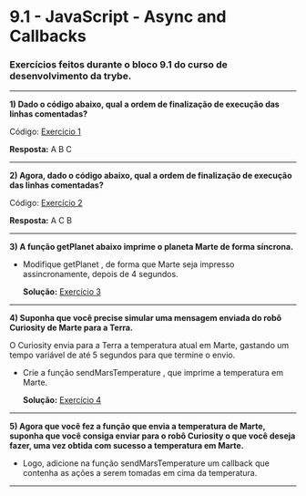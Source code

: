 # 9.1 - JavaScript - Async and Callbacks

### Exercícios feitos durante o bloco 9.1 do curso de desenvolvimento da trybe.

<hr>

**1) Dado o código abaixo, qual a ordem de finalização de execução das linhas comentadas?**

Código: [Exercício 1](./exercise-1.js)

**Resposta:** A B C

<hr>

**2) Agora, dado o código abaixo, qual a ordem de finalização de execução das linhas comentadas?**

Código: [Exercício 2](./exercise-2.js)

**Resposta:** A C B

<hr>

**3) A função getPlanet abaixo imprime o planeta Marte de forma síncrona.**

- Modifique getPlanet , de forma que Marte seja impresso assincronamente, depois de 4 segundos.

  **Solução:** [Exercício 3](./exercise-3.js)

<hr>

**4) Suponha que você precise simular uma mensagem enviada do robô Curiosity de Marte para a Terra.**

O Curiosity envia para a Terra a temperatura atual em Marte, gastando um tempo variável de até 5 segundos para que termine o envio.

- Crie a função sendMarsTemperature , que imprime a temperatura em Marte.

  **Solução:** [Exercício 4](./exercise-4.js)

<hr>

**5) Agora que você fez a função que envia a temperatura de Marte, suponha que você consiga enviar para o robô Curiosity o que você deseja fazer, uma vez obtida com sucesso a temperatura em Marte.**

- Logo, adicione na função sendMarsTemperature um callback que contenha as ações a serem tomadas em cima da temperatura.

<hr>
